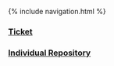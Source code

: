 {% include navigation.html %}

### [Ticket](https://github.com/TimL1n/TimTestTime/issues/1)
### [Individual Repository](https://github.com/TimL1n/TimTestTime1)

